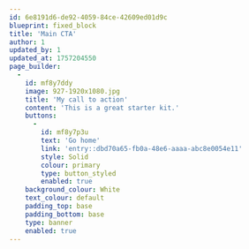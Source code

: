 ```yaml
---
id: 6e8191d6-de92-4059-84ce-42609ed01d9c
blueprint: fixed_block
title: 'Main CTA'
author: 1
updated_by: 1
updated_at: 1757204550
page_builder:
  -
    id: mf8y7ddy
    image: 927-1920x1080.jpg
    title: 'My call to action'
    content: 'This is a great starter kit.'
    buttons:
      -
        id: mf8y7p3u
        text: 'Go home'
        link: 'entry::dbd70a65-fb0a-48e6-aaaa-abc8e0054e11'
        style: Solid
        colour: primary
        type: button_styled
        enabled: true
    background_colour: White
    text_colour: default
    padding_top: base
    padding_bottom: base
    type: banner
    enabled: true
---
```

